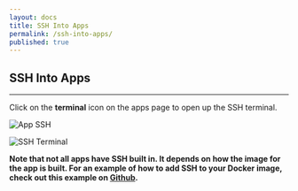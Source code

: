 ```yaml
---
layout: docs
title: SSH Into Apps
permalink: /ssh-into-apps/
published: true
---
```


## SSH Into Apps

---

Click on the **terminal** icon on the apps page to open up the SSH terminal.

![App SSH](/img/ssh-into-apps/app-ssh.png)

![SSH Terminal](/img/ssh-into-apps/ssh-terminal.png)

**Note that not all apps have SSH built in. It depends on how the image for the
app is built. For an example of how to add SSH to your Docker image, check out
this example on [Github](https://github.com/kitematic/html).**
